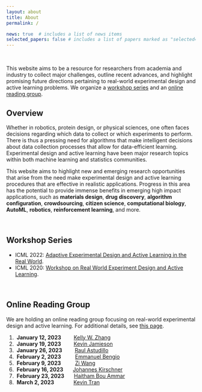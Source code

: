 ```yaml
---
layout: about
title: About
permalink: /

news: true  # includes a list of news items
selected_papers: false # includes a list of papers marked as "selected={true}"
---
```


<br/>

This website aims to be a resource for researchers from academia and industry to collect
major challenges, outline recent advances, and highlight promising future directions
pertaining to real-world experimental design and active learning problems. We organize
a [workshop series](#workshop-series) and an [online reading group](readinggroup).

## Overview

Whether in robotics, protein design, or physical sciences, one often faces decisions
regarding which data to collect or which experiments to perform. There is thus a
pressing need for algorithms that make intelligent decisions about data collection
processes that allow for data-efficient learning. Experimental design and active
learning have been major research topics within both machine learning and statistics
communities.

This website aims to highlight new and emerging research opportunities that arise from
the need make experimental design and active learning procedures that are effective in
realistic applications.  Progress in this area has the potential to provide immense
benefits in emerging high impact applications, such as **materials design**, **drug
discovery**, **algorithm configuration**, **crowdsourcing**, **citizen science**,
**computational biology**, **AutoML**, **robotics**, **reinforcement learning**, and
more.

<br/>

## Workshop Series
- ICML 2022: [Adaptive Experimental Design and Active Learning in the Real
  World](https://realworldml.github.io/).
- ICML 2020: [Workshop on Real World Experiment Design and Active
  Learning](https://realworldml.github.io/icml2020/).

<br/>

## Online Reading Group

We are holding an online reading group focusing on real-world experimental design and
active learning. For additional details, see [this page](readinggroup).

1. &nbsp;**January 12, 2023** &emsp;&nbsp;&nbsp;&nbsp; [Kelly W. Zhang](https://kellywzhang.github.io/)
2. &nbsp;**January 19, 2023** &emsp;&nbsp;&nbsp;&nbsp; [Kevin Jamieson](https://homes.cs.washington.edu/~jamieson/)
3. &nbsp;**January 26, 2023** &emsp;&nbsp;&nbsp;&nbsp; [Raul Astudillo](https://raulastudillo.netlify.app/)
4. &nbsp;**February 2, 2023** &emsp;&nbsp;&nbsp;&nbsp;&nbsp; [Emmanuel Bengio](https://folinoid.com/)
5. &nbsp;**February 9, 2023** &emsp;&nbsp;&nbsp;&nbsp;&nbsp; [Zi Wang](https://ziw.mit.edu/)
6. &nbsp;**February 16, 2023** &emsp;&nbsp; [Johannes Kirschner](https://johannes-kirschner.de/)
7. &nbsp;**February 23, 2023** &emsp;&nbsp; [Haitham Bou Ammar](http://bouammar.com/)
8. &nbsp;**March 2, 2023** &emsp;&emsp;&nbsp;&nbsp;&nbsp;&nbsp; [Kevin Tran](https://ktran9891.github.io/)

<br/>

<!--## Organizers-->

<!--<img src="assets/img/organizer-circles/mojmir-circle.png" alt="" width="15%" align="top">-->
<!--&nbsp;-->
<!--<img src="assets/img/organizer-circles/willie-circle.png" alt="" width="15%" align="top">-->
<!--&nbsp;-->
<!--<img src="assets/img/organizer-circles/ilija-circle.png" alt="" width="15%" align="top">-->
<!--<br/>-->
<!--Mojmir Mutny &emsp;&nbsp; Willie Neiswanger &emsp;&nbsp; Ilija Bogunovic-->
